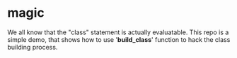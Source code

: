 # magic
We all know that the "class" statement is actually evaluatable. This repo is a simple demo, that shows how to use '__build_class__' function to hack the class building process.
